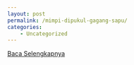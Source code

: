 ```yaml
---
layout: post
permalink: /mimpi-dipukul-gagang-sapu/
categories:
    - Uncategorized
---
```


[Baca Selengkapnya](/09)